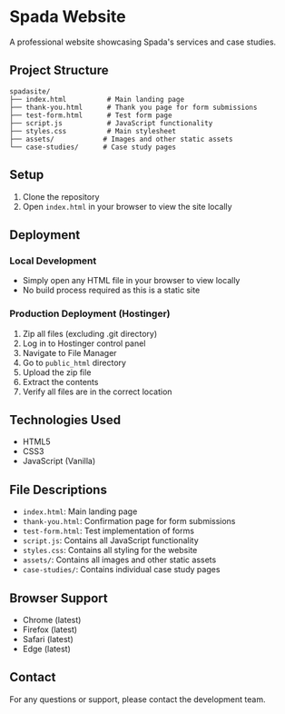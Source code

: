 # Spada Website

A professional website showcasing Spada's services and case studies.

## Project Structure

```
spadasite/
├── index.html          # Main landing page
├── thank-you.html      # Thank you page for form submissions
├── test-form.html      # Test form page
├── script.js           # JavaScript functionality
├── styles.css          # Main stylesheet
├── assets/            # Images and other static assets
└── case-studies/      # Case study pages
```

## Setup

1. Clone the repository
2. Open `index.html` in your browser to view the site locally

## Deployment

### Local Development
- Simply open any HTML file in your browser to view locally
- No build process required as this is a static site

### Production Deployment (Hostinger)
1. Zip all files (excluding .git directory)
2. Log in to Hostinger control panel
3. Navigate to File Manager
4. Go to `public_html` directory
5. Upload the zip file
6. Extract the contents
7. Verify all files are in the correct location

## Technologies Used
- HTML5
- CSS3
- JavaScript (Vanilla)

## File Descriptions
- `index.html`: Main landing page
- `thank-you.html`: Confirmation page for form submissions
- `test-form.html`: Test implementation of forms
- `script.js`: Contains all JavaScript functionality
- `styles.css`: Contains all styling for the website
- `assets/`: Contains all images and other static assets
- `case-studies/`: Contains individual case study pages

## Browser Support
- Chrome (latest)
- Firefox (latest)
- Safari (latest)
- Edge (latest)

## Contact
For any questions or support, please contact the development team. 